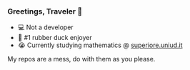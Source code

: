 ### Greetings, Traveler 🦆  
- 💻 Not a developer  
- 🦆 #1 rubber duck enjoyer  
- 😭 Currently studying mathematics @ [superiore.uniud.it](https://superiore.uniud.it/en)

My repos are a mess, do with them as you please.

